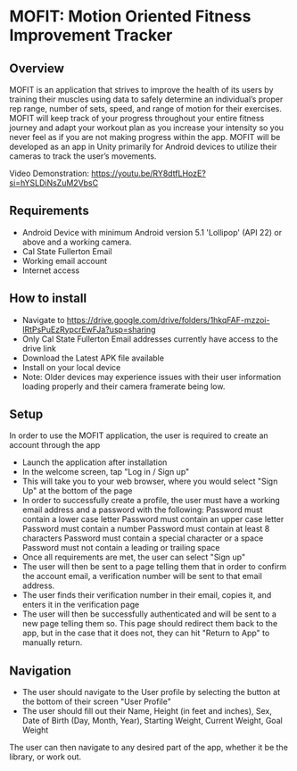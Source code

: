 # MOFIT: Motion Oriented Fitness Improvement Tracker

## Overview
MOFIT is an application that strives to improve the health of its users by training their muscles using data to safely determine an individual’s proper rep range, number of sets, speed, and range of motion for their exercises. MOFIT will keep track of your progress throughout your entire fitness journey and adapt your workout plan as you increase your intensity so you never feel as if you are not making progress within the app. MOFIT will be developed as an app in Unity primarily for Android devices to utilize their cameras to track the user’s movements. 

Video Demonstration: https://youtu.be/RY8dtfLHozE?si=hYSLDiNsZuM2VbsC

## Requirements

- Android Device with minimum Android version 5.1 'Lollipop' (API 22) or above and a working camera.
- Cal State Fullerton Email
- Working email account
- Internet access

## How to install
- Navigate to https://drive.google.com/drive/folders/1hkqFAF-mzzoi-lRtPsPuEzRypcrEwFJa?usp=sharing
- Only Cal State Fullerton Email addresses currently have access to the drive link
- Download the Latest APK file available
- Install on your local device
- Note: Older devices may experience issues with their user information loading properly and their camera framerate being low.

## Setup
In order to use the MOFIT application, the user is required to create an account through the app
- Launch the application after installation
- In the welcome screen, tap "Log in / Sign up"
- This will take you to your web browser, where you would select "Sign Up" at the bottom of the page
- In order to successfully create a profile, the user must have a working email address and a password with the following:
    Password must contain a lower case letter
    Password must contain an upper case letter
    Password must contain a number
    Password must contain at least 8 characters
    Password must contain a special character or a space
    Password must not contain a leading or trailing space
- Once all requirements are met, the user can select "Sign up"
- The user will then be sent to a page telling them that in order to confirm the account email, a verification number will be sent to that email address.
- The user finds their verification number in their email, copies it, and enters it in the verification page
- The user will then be successfully authenticated and will be sent to a new page telling them so. This page should redirect them back to the app, but in the case that it does not, they can hit "Return to App" to manually return.


## Navigation
- The user should navigate to the User profile by selecting the button at the bottom of their screen "User Profile"
- The user should fill out their Name, Height (in feet and inches), Sex, Date of Birth (Day, Month, Year), Starting Weight, Current Weight, Goal Weight

The user can then navigate to any desired part of the app, whether it be the library, or work out.


